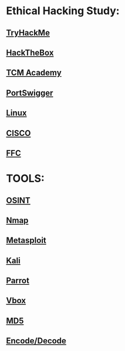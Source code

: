 # Ethical Hacking Study:

## [TryHackMe](https://tryhackme.com)
## [HackTheBox](https://academy.hackthebox.com/login)
## [TCM Academy](https://academy.tcm-sec.com/courses)
## [PortSwigger](https://portswigger.net/web-security)
## [Linux](https://www.linux.org/)
## [CISCO](https://www.netacad.com/courses/cybersecurity)
## [FFC](https://www.freecodecamp.org/learn/information-security/)

# TOOLS:
## [OSINT](https://osintframework.com/)
## [Nmap](https://nmap.org/)
## [Metasploit](https://www.metasploit.com/get-started)
## [Kali](https://www.kali.org/get-kali/)
## [Parrot](https://www.parrotsec.org/)
## [Vbox](https://www.virtualbox.org/)

## [MD5](https://md5.gromweb.com/)
## [Encode/Decode](https://toolbox.googleapps.com/apps/encode_decode/)


